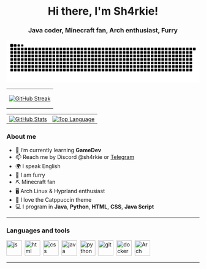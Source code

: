 <div id="header" align="center">
    <h1>Hi there, I'm Sh4rkie!</h1>
    <h3>Java coder, Minecraft fan, Arch enthusiast, Furry</h3>
</div>
<picture>
  <source media="(prefers-color-scheme: dark)" srcset="snake/github-snake-dark.svg" />
  <source media="(prefers-color-scheme: light)" srcset="snake/github-snake.svg" />
  <img alt="github-snake" src="snake/github-snake.svg" />
</picture>

<div align="center">
<table>
<tr>
<td>

[![GitHub Streak](https://streak-stats.demolab.com?user=sh4rkiex11&theme=catppuccin-mocha)](https://git.io/streak-stats)

</td>
</tr>
</table>
</div>

<div align="center">
<table>
<tr>
<td><a href="streak"><img height="137px" align="center" alt="GitHub Stats" src="https://github-readme-stats.vercel.app/api?username=sh4rkiex11&count_private=true&show_icons=true&border_radius=5&include_all_commits=true&bg_color=1e1e2e&text_color=cdd6f4&icon_color=b4befe&title_color=94e2d5"/></a></td>
<td><a href="langs"><img height="137px" align="center" alt="Top Language" src="https://github-readme-stats.vercel.app/api/top-langs/?username=sh4rkiex11&layout=compact&line_height=21&border_radius=5&bg_color=1e1e2e&text_color=cdd6f4&icon_color=b4befe&title_color=94e2d5"/></a></td>
</tr>
</table>
</div>

### About me
- 🌱 I’m currently learning **GameDev**
- 📫 Reach me by Discord @sh4rkie or [Telegram](https://t.me/sh_4rkie)
- 🌍 I speak English
- 🦊 I am furry
- ⛏️ Minecraft fan
- 🖥️ Arch Linux & Hyprland enthusiast
- 🎨 I love the Catppuccin theme
- 💻 I program in **Java**, **Python**, **HTML**, **CSS**, **Java Script**

---

### Languages and tools

<img src="https://cdn.jsdelivr.net/gh/devicons/devicon/icons/javascript/javascript-original.svg" title="js" width="40" height="40"/>&nbsp;
<img src="https://cdn.jsdelivr.net/gh/devicons/devicon/icons/html5/html5-original.svg" title="html" width="40" height="40"/>&nbsp;
<img src="https://cdn.jsdelivr.net/gh/devicons/devicon/icons/css3/css3-original.svg" title="css" width="40" height="40"/>&nbsp;
<img src="https://cdn.jsdelivr.net/gh/devicons/devicon@latest/icons/java/java-original.svg" title="java" width="40" height="40"/>&nbsp;
<img src="https://cdn.jsdelivr.net/gh/devicons/devicon/icons/python/python-original.svg" title="python" width="40" height="40"/>&nbsp;
<img src="https://cdn.jsdelivr.net/gh/devicons/devicon/icons/git/git-plain.svg" title="git" width="40" height="40"/>&nbsp;
<img src="https://cdn.jsdelivr.net/gh/devicons/devicon@latest/icons/docker/docker-plain-wordmark.svg" title="docker" width="40" height="40"/>&nbsp;
<img src="https://cdn.jsdelivr.net/gh/devicons/devicon@latest/icons/archlinux/archlinux-original.svg" title="Arch Linux" width="40" height="40"/>&nbsp;

---

